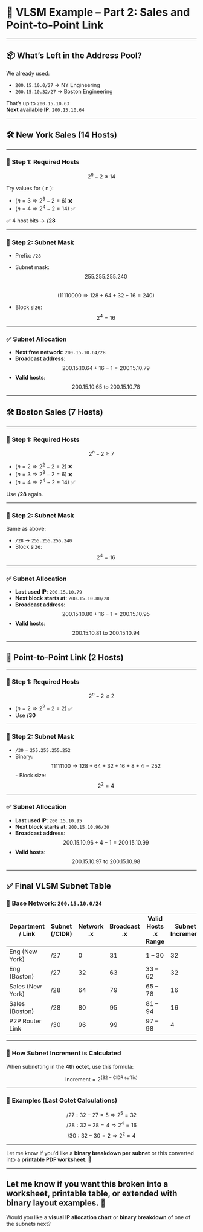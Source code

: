# 📘 **VLSM Example – Part 2: Sales and Point-to-Point Link**

---

## 📦 What’s Left in the Address Pool?

We already used:

- `200.15.10.0/27` → NY Engineering  
- `200.15.10.32/27` → Boston Engineering  

That’s up to `200.15.10.63`  
**Next available IP**: `200.15.10.64`

---

## 🛠️ **New York Sales (14 Hosts)**

---

### 🧮 Step 1: Required Hosts

$$
2^n - 2 \geq 14
$$

Try values for \( n \):

- $( n = 3 \Rightarrow 2^3 - 2 = 6 )$ ❌  
- $( n = 4 \Rightarrow 2^4 - 2 = 14 )$ ✅

✅ 4 host bits → **/28**

---

### 📐 Step 2: Subnet Mask

- Prefix: `/28`  
- Subnet mask:  
  $$
  255.255.255.240
  $$  
  $$( 11110000 \Rightarrow 128 + 64 + 32 + 16 = 240 )$$

- Block size:  
  $$
  2^4 = 16
  $$

---

### ✅ Subnet Allocation

- **Next free network**: `200.15.10.64/28`  
- **Broadcast address**:  
  $$
  200.15.10.64 + 16 - 1 = 200.15.10.79
  $$  
- **Valid hosts**:  
  $$
  200.15.10.65 \text{ to } 200.15.10.78
  $$

---

## 🛠️ **Boston Sales (7 Hosts)**

---

### 🧮 Step 1: Required Hosts

$$
2^n - 2 \geq 7
$$

- $( n = 2 \Rightarrow 2^2 - 2 = 2 )$ ❌  
- $( n = 3 \Rightarrow 2^3 - 2 = 6 )$ ❌  
- $( n = 4 \Rightarrow 2^4 - 2 = 14 )$ ✅

Use **/28** again.

---

### 📐 Step 2: Subnet Mask

Same as above:

- `/28` → `255.255.255.240`  
- Block size:  
  $$
  2^4 = 16
  $$

---

### ✅ Subnet Allocation

- **Last used IP**: `200.15.10.79`  
- **Next block starts at**: `200.15.10.80/28`  
- **Broadcast address**:  
  $$
  200.15.10.80 + 16 - 1 = 200.15.10.95
  $$  
- **Valid hosts**:  
  $$
  200.15.10.81 \text{ to } 200.15.10.94
  $$

---

## 🔗 **Point-to-Point Link (2 Hosts)**

---

### 🧮 Step 1: Required Hosts

$$
2^n - 2 \geq 2
$$

- $( n = 2 \Rightarrow 2^2 - 2 = 2 )$ ✅
- Use **/30**

---

### 📐 Step 2: Subnet Mask

- `/30` = `255.255.255.252`  
- Binary:
$$11111100 → 128 + 64 + 32 + 16 + 8 + 4 = 252$$- Block size:  
$$
2^2 = 4
$$

---

### ✅ Subnet Allocation

- **Last used IP**: `200.15.10.95`  
- **Next block starts at**: `200.15.10.96/30`  
- **Broadcast address**:  
$$
200.15.10.96 + 4 - 1 = 200.15.10.99
$$  
- **Valid hosts**:  
$$
200.15.10.97 \text{ to } 200.15.10.98
$$


---

## ✅ **Final VLSM Subnet Table**

### 🧠 **Base Network**: `200.15.10.0/24`

|Department / Link|Subnet (/CIDR)|Network .x|Broadcast .x|Valid Hosts .x Range|Subnet Increment|
|---|---|---|---|---|---|
|Eng (New York)|/27|0|31|1 – 30|32|
|Eng (Boston)|/27|32|63|33 – 62|32|
|Sales (New York)|/28|64|79|65 – 78|16|
|Sales (Boston)|/28|80|95|81 – 94|16|
|P2P Router Link|/30|96|99|97 – 98|4|

---

### 🧮 **How Subnet Increment is Calculated**

When subnetting in the **4th octet**, use this formula:


$$ \text{Increment} = 2^{(32 - \text{CIDR suffix})} $$ 


---

### 📌 **Examples (Last Octet Calculations)**


$$ /27: 32−27=5⇒2^5=32 $$
$$ /28: 32−28=4⇒2^4=16 $$
$$ /30: 32−30=2⇒2^2=4 $$

---

Let me know if you'd like a **binary breakdown per subnet** or this converted into a **printable PDF worksheet**. 🚀

---

Let me know if you want this broken into a **worksheet**, **printable table**, or extended with binary layout examples. 🚀
---


Would you like a **visual IP allocation chart** or **binary breakdown** of one of the subnets next?

